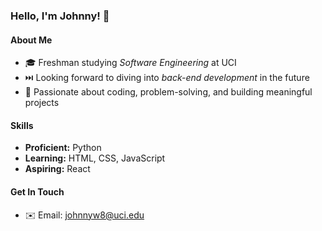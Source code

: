 <!---
- 👋 Hi, I’m @johwuy
- 👀 I’m interested in ...
- 🌱 I’m currently learning ...
- 💞️ I’m looking to collaborate on ...
- 📫 How to reach me ...


johwuy/johwuy is a ✨ special ✨ repository because its `README.md` (this file) appears on your GitHub profile.
You can click the Preview link to take a look at your changes.
--->

### Hello, I'm Johnny! 👋

#### About Me
- 🎓 Freshman studying *Software Engineering* at UCI
- ⏭️ Looking forward to diving into *back-end development* in the future
- 🚀 Passionate about coding, problem-solving, and building meaningful projects

#### Skills
- **Proficient:** Python
- **Learning:** HTML, CSS, JavaScript
- **Aspiring:** React

#### Get In Touch
- ✉️ Email: [johnnyw8@uci.edu](mailto:johnnyw8@uci.edu)
